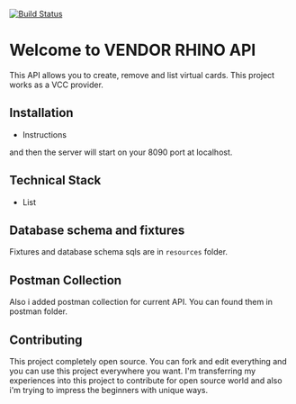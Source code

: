 [![Build Status](https://travis-ci.org/MehGokalp/vendor-rhino.svg?branch=master)](https://travis-ci.org/MehGokalp/vendor-rhino)

# Welcome to VENDOR RHINO API
This API allows you to create, remove and list virtual cards. This project works as a VCC provider.  

## Installation

- Instructions

and then the server will start on your 8090 port at localhost. 

## Technical Stack

 - List
 
## Database schema and fixtures
Fixtures and database schema sqls are in `resources` folder.
## Postman Collection
Also i added postman collection for current API. You can found them in postman folder.
## Contributing
This project completely open source. You can fork and edit everything and you can use this project everywhere you want. I'm transferring my experiences into this project to contribute for open source world and also i'm trying to impress the beginners with unique ways.
